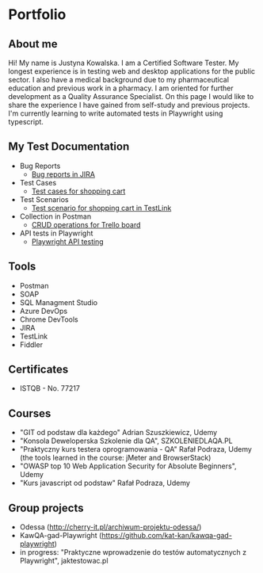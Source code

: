 # Portfolio

## About me
Hi! My name is Justyna Kowalska. I am a Certified Software Tester.
My longest experience is in testing web and desktop applications for the public sector. I also have a medical background due to my pharmaceutical education and previous work in a pharmacy.
I am oriented for further development as a Quality Assurance Specialist. 
On this page I would like to share the experience I have gained from self-study and previous projects.
I'm currently learning to write automated tests in Playwright using typescript. 

## My Test Documentation
* Bug Reports
  * [Bug reports in JIRA](https://1drv.ms/b/s!AlA72r776nl1hcsWnqBjbkDNzLC4Fw?e=A0YHJr)
* Test Cases
  * [Test cases for shopping cart](https://1drv.ms/b/s!AlA72r776nl1hcsVb9TyRxB4ewbLbw?e=0DqhqW)
* Test Scenarios 
  * [Test scenario for shopping cart in TestLink](https://1drv.ms/b/s!AlA72r776nl1hcsUlk89tHeAijhPaQ?e=6qnJEM)
* Collection in Postman
  * [CRUD operations for Trello board](https://github.com/Justyna-KO/Portfolio/blob/main/Postman/TRELLO_collection.json)
* API tests in Playwright
  * [Playwright API testing](https://github.com/Justyna-KO/Playwright_API_Testing)
  
 ## Tools
  * Postman
  * SOAP
  * SQL Managment Studio
  * Azure DevOps
  * Chrome DevTools
  * JIRA
  * TestLink
  * Fiddler

 ## Certificates
  * ISTQB - No. 77217

 ## Courses 
  * "GIT od podstaw dla każdego" Adrian Szuszkiewicz, Udemy
  * "Konsola Deweloperska Szkolenie dla QA", SZKOLENIEDLAQA.PL
  * "Praktyczny kurs testera oprogramowania - QA" Rafał Podraza, Udemy
  (the tools learned in the course: jMeter and BrowserStack)
  * "OWASP top 10 Web Application Security for Absolute Beginners", Udemy
  * "Kurs javascript od podstaw" Rafał Podraza, Udemy

  ## Group projects
  * Odessa (http://cherry-it.pl/archiwum-projektu-odessa/)
  * KawQA-gad-Playwright (https://github.com/kat-kan/kawqa-gad-playwright)
  * in progress: "Praktyczne wprowadzenie do testów automatycznych z Playwright", jaktestowac.pl
